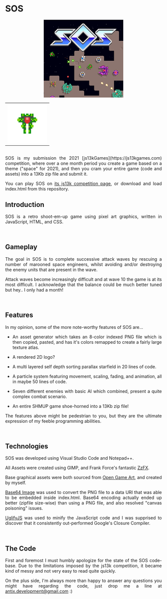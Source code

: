 <div style='text-align: justify;'>

# SOS

<p style="text-align: center;"><img src="postmortem/screenshot.png"></p>


<table width="100%">
  <tr>
    <td style="text-align:center;"><img src="postmortem/scout.png"></td>
  </tr>
  </table>

<br>
SOS is my submission the 2021 [js13kGames](https://js13kgames.com) competition, where over a one month period you create a game based on a theme ("space" for 2021), and then you cram your entire game (code and assets) into a 13Kb zip file and submit it.

You can play SOS on [its js13k competition page](https://js13kgames.com/entries/sos), or download and load index.html from this repository.

## Introduction

SOS is a retro shoot-em-up game using pixel art graphics, written in JavaScript, HTML, and CSS.

<br>

## Gameplay

The goal in SOS is to complete successive attack waves by rescuing a number of marooned space engineers, whilst avoiding and/or destroying the enemy units that are present in the wave.

Attack waves become increasingly difficult and at wave 10 the game is at its most difficult. I acknowledge that the balance could be much better tuned but hey.. I only had a month!

<br>

## Features

In my opinion, some of the more note-worthy features of SOS are...

- An asset generator which takes an 8-color indexed PNG file which is then copied, pasted, and has it's colors remapped to create a fairly large texture atlas.

- A rendered 2D logo?

- A multi layered self depth sorting parallax starfield in 20 lines of code.

- A particle system featuring movement, scaling, fading, and animation, all in maybe 50 lines of code.

- Seven different enemies with basic AI which combined, present a quite complex combat scenario.

- An entire SHMUP game shoe-horned into a 13Kb zip file!

The features above might be pedestrian to you, but they are the ultimate expression of my feeble programming abilities.

<br>

## Technologies

SOS was developed using Visual Studio Code and Notepad++.

All Assets were created using GIMP, and Frank Force's fantastic [ZzFX](https://killedbyapixel.github.io/ZzFX/).

Base graphical assets were both sourced from [Open Game Art](https://opengameart.org/), and created by myself.

[Base64 Image](https://www.base64-image.de) was used to convert the PNG file to a data URI that was able to be embedded inside index.html. Base64 encoding actually ended up better (zipfile size-wise) than using a PNG file, and also resolved "canvas poisoning" issues.

[UglifyJS](https://github.com/mishoo/UglifyJS) was used to minify the JavaScript code and I was supprised to discover that it consistently out-performed Google's Closure Compiler.

<br>

## The Code

First and foremost I must humbly apologize for the state of the SOS code-base. Due to the limitations imposed by the js13k competition, it became kind of messy and not very easy to read quite quickly.

On the plus side, I'm always more than happy to answer any questions you might have regarding the code, just drop me a line at antix.development@gmail.com :)
